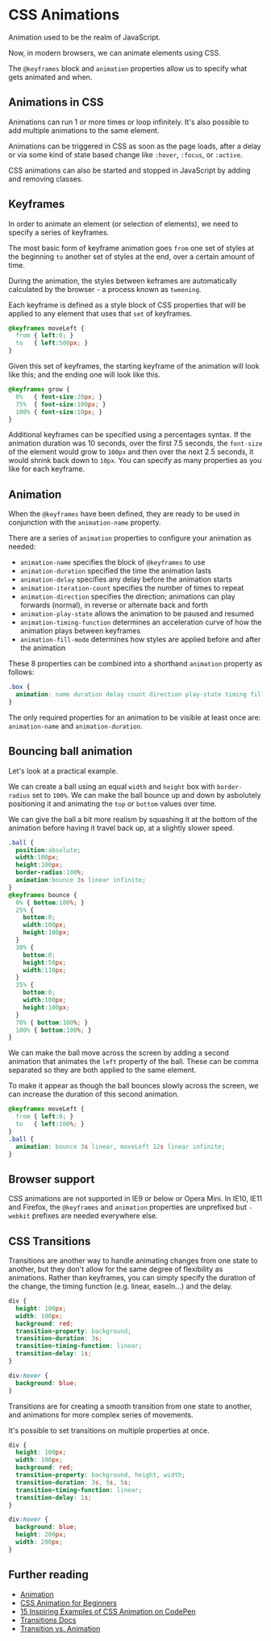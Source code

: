 # CSS Animations

Animation used to be the realm of JavaScript.

Now, in modern browsers, we can animate elements using CSS.

The `@keyframes` block and `animation` properties allow us to specify what gets animated and when.

## Animations in CSS

Animations can run 1 or more times or loop infinitely. It's also possible to add multiple animations to the same element.

Animations can be triggered in CSS as soon as the page loads, after a delay or via some kind of state based change like `:hover`, `:focus`, or `:active`.

CSS animations can also be started and stopped in JavaScript by adding and removing classes.

## Keyframes

In order to animate an element \(or selection of elements\), we need to specify a series of keyframes.

The most basic form of keyframe animation goes `from` one set of styles at the beginning `to` another set of styles at the end, over a certain amount of time.

During the animation, the styles between keframes are automatically calculated by the browser - a process known as `tweening`.

Each keyframe is defined as a style block of CSS properties that will be applied to any element that uses that `set` of keyframes.

```css
@keyframes moveLeft {
  from { left:0; }
  to   { left:500px; }
}
```

Given this set of keyframes, the starting keyframe of the animation will look like this; and the ending one will look like this.

```css
@keyframes grow {
  0%   { font-size:20px; }
  75%  { font-size:100px; }
  100% { font-size:10px; }
}
```

Additional keyframes can be specified using a percentages syntax. If the animation duration was 10 seconds, over the first 7.5 seconds, the `font-size` of the element would grow to `100px` and then over the next 2.5 seconds, it would shrink back down to `10px`. You can specify as many properties as you like for each keyframe.

## Animation

When the `@keyframes` have been defined, they are ready to be used in conjunction with the `animation-name` property.

There are a series of `animation` properties to configure your animation as needed:

* `animation-name` specifies the block of `@keyframes` to use
* `animation-duration` specified the time the animation lasts
* `animation-delay` specifies any delay before the animation starts
* `animation-iteration-count` specifies the number of times to repeat
* `animation-direction` specifies the direction; animations can play forwards \(normal\), in reverse or alternate back and forth
* `animation-play-state` allows the animation to be paused and resumed
* `animation-timing-function` determines an acceleration curve of how the animation plays between keyframes
* `animation-fill-mode` determines how styles are applied before and after the animation

These 8 properties can be combined into a shorthand `animation` property as follows:

```css
.box {
  animation: name duration delay count direction play-state timing fill-mode;
}
```

The only required properties for an animation to be visible at least once are: `animation-name` and `animation-duration`.

## Bouncing ball animation

Let's look at a practical example.

We can create a ball using an equal `width` and `height` box with `border-radius` set to `100%`. We can make the ball bounce up and down by asbolutely positioning it and animating the `top` or `bottom` values over time.

We can give the ball a bit more realism by squashing it at the bottom of the animation before having it travel back up, at a slightly slower speed.

```css
.ball {
  position:absolute;
  width:100px;
  height:100px;
  border-radius:100%;
  animation:bounce 3s linear infinite;
}
@keyframes bounce {
  0% { bottom:100%; }
  25% {
    bottom:0;
    width:100px;
    height:100px;
  }
  30% {
    bottom:0;
    height:50px;
    width:110px;
  }
  35% {
    bottom:0;
    width:100px;
    height:100px;
  }
  70% { bottom:100%; }
  100% { bottom:100%; }
}
```

We can make the ball move across the screen by adding a second animation that animates the `left` property of the ball. These can be comma separated so they are both applied to the same element.

To make it appear as though the ball bounces slowly across the screen, we can increase the duration of this second animation.

```css
@keyframes moveLeft {
  from { left:0; }
  to   { left:100%; }
}
.ball {
  animation: bounce 3s linear, moveLeft 12s linear infinite;
}
```

## Browser support

CSS animations are not supported in IE9 or below or Opera Mini. In IE10, IE11 and Firefox, the `@keyframes` and `animation` properties are unprefixed but `-webkit` prefixes are needed everywhere else.

## CSS Transitions

Transitions are another way to handle animating changes from one state to another, but they don't allow for the same degree of flexibility as animations. Rather than keyframes, you can simply specify the duration of the change, the timing function \(e.g. linear, easeIn...\) and the delay.

```css
div {
  height: 100px;
  width: 100px;
  background: red;
  transition-property: background;
  transition-duration: 3s;
  transition-timing-function: linear;
  transition-delay: 1s;
}

div:hover {
  background: blue;
}
```

Transitions are for creating a smooth transition from one state to another, and animations for more complex series of movements.

It's possible to set transitions on multiple properties at once.

```css
div {  
  height: 100px;
  width: 100px;
  background: red;
  transition-property: background, height, width;
  transition-duration: 3s, 5s, 5s;
  transition-timing-function: linear;
  transition-delay: 1s;
}

div:hover {
  background: blue;
  height: 200px;
  width: 200px;
}
```

## Further reading

* [Animation](https://css-tricks.com/almanac/properties/a/animation/)
* [CSS Animation for Beginners](https://robots.thoughtbot.com/css-animation-for-beginners)
* [15 Inspiring Examples of CSS Animation on CodePen](https://webdesign.tutsplus.com/articles/15-inspiring-examples-of-css-animation-on-codepen--cms-23937)
* [Transitions Docs](https://developer.mozilla.org/en-US/docs/Web/CSS/CSS_Transitions/Using_CSS_transitions)
* [Transition vs. Animation](https://cssanimation.rocks/transition-vs-animation/)





